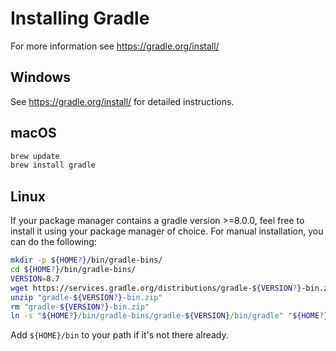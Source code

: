 # Installing Gradle

For more information see https://gradle.org/install/

## Windows

See https://gradle.org/install/ for detailed instructions.

## macOS

```bash
brew update
brew install gradle
```

## Linux

If your package manager contains a gradle version >=8.0.0, feel free to install it using your package manager of choice. For manual installation, you can do the following:

```bash
mkdir -p ${HOME?}/bin/gradle-bins/
cd ${HOME?}/bin/gradle-bins/
VERSION=8.7
wget https://services.gradle.org/distributions/gradle-${VERSION?}-bin.zip
unzip "gradle-${VERSION?}-bin.zip"
rm "gradle-${VERSION?}-bin.zip"
ln -s "${HOME?}/bin/gradle-bins/gradle-${VERSION}/bin/gradle" "${HOME?}/bin/gradle"
```

Add ```${HOME}/bin``` to your path if it's not there already.
